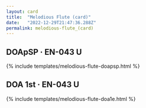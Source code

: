 ```yaml
---
layout: card
title:  "Melodious Flute (card)"
date:   "2022-12-29T21:47:36.288Z"
permalink: melodious-flute_(card)
---
```


## DOApSP &middot; EN-043 U

{% include templates/melodious-flute-doapsp.html %}


## DOA 1st &middot; EN-043 U

{% include templates/melodious-flute-doa1e.html %}
